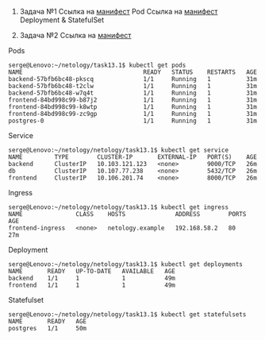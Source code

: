 1. Задача №1
Ссылка на [манифест](https://github.com/Perovss/netology/blob/master/task13.1/task1-1.yaml) Pod
Ссылка на [манифест](https://github.com/Perovss/netology/blob/master/task13.1/task1-2.yaml) Deployment & StatefulSet




2. Задача №2
Ссылка на [манифест](https://github.com/Perovss/netology/blob/master/task13.1/task2.yaml)

Pods
```
serge@Lenovo:~/netology/task13.1$ kubectl get pods
NAME                                  READY   STATUS    RESTARTS   AGE
backend-57bfb6bc48-pkscq              1/1     Running   1          31m
backend-57bfb6bc48-t2clw              1/1     Running   1          31m
backend-57bfb6bc48-w7q4t              1/1     Running   1          31m
frontend-84bd998c99-b87j2             1/1     Running   1          31m
frontend-84bd998c99-k8wtp             1/1     Running   1          31m
frontend-84bd998c99-zc9gp             1/1     Running   1          31m
postgres-0                            1/1     Running   1          31m

```
Service
```
serge@Lenovo:~/netology/netology/task13.1$ kubectl get service
NAME         TYPE        CLUSTER-IP       EXTERNAL-IP   PORT(S)    AGE
backend      ClusterIP   10.103.121.123   <none>        9000/TCP   26m
db           ClusterIP   10.107.77.238    <none>        5432/TCP   26m
frontend     ClusterIP   10.106.201.74    <none>        8000/TCP   26m
```
Ingress
```
serge@Lenovo:~/netology/netology/task13.1$ kubectl get ingress
NAME               CLASS    HOSTS              ADDRESS        PORTS   AGE
frontend-ingress   <none>   netology.example   192.168.58.2   80      27m
```
Deployment
```
serge@Lenovo:~/netology/netology/task13.1$ kubectl get deployments
NAME       READY   UP-TO-DATE   AVAILABLE   AGE
backend    1/1     1            1           49m
frontend   1/1     1            1           49m
```
Statefulset
```
serge@Lenovo:~/netology/netology/task13.1$ kubectl get statefulsets
NAME       READY   AGE
postgres   1/1     50m
```
